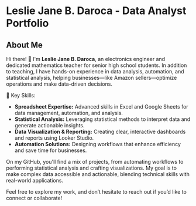 # Leslie Jane B. Daroca - Data Analyst Portfolio
## About Me
Hi there! 👋 I'm **Leslie Jane B. Daroca**, an electronics engineer and dedicated mathematics teacher for senior high school students. In addition to teaching, I have hands-on experience in data analysis, automation, and statistical analysis, helping businesses—like Amazon sellers—optimize operations and make data-driven decisions.

🔧 Key Skills:

* **Spreadsheet Expertise:** Advanced skills in Excel and Google Sheets for data management, automation, and analysis.
* **Statistical Analysis:** Leveraging statistical methods to interpret data and generate actionable insights.
* **Data Visualization & Reporting:** Creating clear, interactive dashboards and reports using Looker Studio.
* **Automation Solutions:** Designing workflows that enhance efficiency and save time for businesses.
  
On my GitHub, you'll find a mix of projects, from automating workflows to performing statistical analysis and crafting visualizations. My goal is to make complex data accessible and actionable, blending technical skills with real-world applications.

Feel free to explore my work, and don’t hesitate to reach out if you’d like to connect or collaborate!
